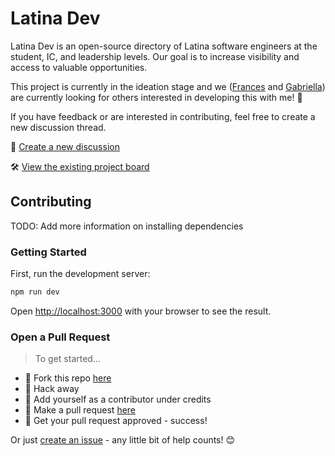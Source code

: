 # Latina Dev

Latina Dev is an open-source directory of Latina software engineers at the student, IC, and leadership levels. Our goal is to increase visibility and access to valuable opportunities.

This project is currently in the ideation stage and we ([Frances](https://github.com/FrancesCoronel) and [Gabriella](https://github.com/EllaCodes4)) are currently looking for others interested in developing this with me! 🎉

If you have feedback or are interested in contributing, feel free to create a new discussion thread.

💬 [Create a new discussion](https://github.com/FrancesCoronel/latina-dev/discussions)

🛠️ [View the existing project board](https://github.com/users/FrancesCoronel/projects/1)

## Contributing

TODO: Add more information on installing dependencies

### Getting Started

First, run the development server:

```bash
npm run dev
```

Open [http://localhost:3000](http://localhost:3000) with your browser to see the result.

### Open a Pull Request

> To get started...

- 🍴 Fork this repo [here](https://github.com/FrancesCoronel/latina-dev#fork-destination-box)
- 🔨 Hack away
- 👥 Add yourself as a contributor under credits
- 🔧 Make a pull request [here](https://github.com/FrancesCoronel/latina-dev/compare)
- 🎉 Get your pull request approved - success!

Or just [create an issue](https://github.com/FrancesCoronel/latina-dev/issues) - any little bit of help counts! 😊

